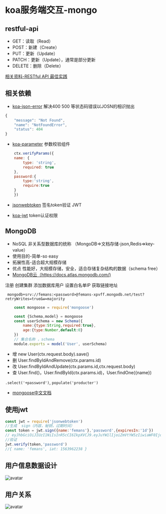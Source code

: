# koa服务端交互-mongo
<!-- author:jingxian.liang@mljr.com -->

## restful-api

- GET：读取（Read）
- POST：新建（Create）
- PUT：更新（Update）
- PATCH：更新（Update），通常是部分更新
- DELETE：删除（Delete）

[相关资料-RESTful API 最佳实践](http://www.ruanyifeng.com/blog/2018/10/restful-api-best-practices.html)

## 相关依赖

- [koa-json-error](https://www.npmjs.com/package/koa-json-error)
解决400 500 等状态码错误以JOSN的相识抛出

```javascript
{
    "message": "Not Found",
    "name": "NotFoundError",
    "status": 404
}
```

- [koa-parameter](https://www.npmjs.com/package/koa-parameter)
 参数校验组件

```javascript
    ctx.verifyParams({
    name: {
        type: 'string',
        required: true
    },
    password:{
        type:'string',
        require:true
    }
    })
```

- [jsonwebtoken](https://www.npmjs.com/package/jsonwebtoken)
签名token验证  JWT

- [koa-jwt](https://www.npmjs.com/package/koa-jwt)
token认证权限

## MongoDB

- NoSQL 非关系型数据库的统称  （MongoDB=>文档存储-json,Redis=>key-value）
- 使用目的-简单-so easy
- 拓展性高-适合超大规模存储
- 优点  性能好，大规模存储，安全，适合存储复杂结构的数据（schema free）
- [MongoDB云（https://docs.atlas.mongodb.com/)](https://docs.atlas.mongodb.com/)

 注册 创建集群  添加数据库用户  设置白名单IP  获取链接地址

```
 mongodb+srv://femans:<password>@femans-xpvff.mongodb.net/test?retryWrites=true&w=majority 
```

```javascript
    const mongoose = require('mongoose')

    const {Schema,model} = mongoose
    const userSchema = new Schema({
        name:{type:String,required:true},
        age:{type:Number,default:0}
    })
    // 集合名称 ，schema
    module.exports = model('User', userSchema)

 ```

- 增 new User(ctx.request.body).save()
- 删 User.findByIdAndRemove(ctx.params.id)
- 改 User.findByIdAndUpdate(ctx.params.id,ctx.request.body)
- 查  User.find()，User.findById(ctx.params.id)，User.findOne({name})
  
`.select('+password')`,  `populate('producter')`

- [mongoose中文文档](http://mongoosejs.net/docs/guide.html)

## 使用jwt

```javascript
const jwt = require('jsonwebtoken')
//生成  sign（内容，秘钥，过期时间）
const token = jwt.sign({name:'femans'},'password',{expiresIn:'1d'})
// eyJhbGciOiJIUzI1NiIsInR5cCI6IkpXVCJ9.eyJuYW1lIjoiZmVtYW5zIiwiaWF0IjoxNTYzOTYyMTI1fQ._hWjRXf6uwYeS8Jtj4c7r40lT8ioYy7UDSGSc14pUPU
//验证
jwt.verify(token,'password')
//{ name: 'femans', iat: 1563962238 }
```

## 用户信息数据设计
![avatar](http://assets.processon.com/chart_image/5d3a7162e4b0511f13138978.png)

## 用户关系
![avatar](http://assets.processon.com/chart_image/5d3a73b4e4b0e6d9199ce74b.png)
